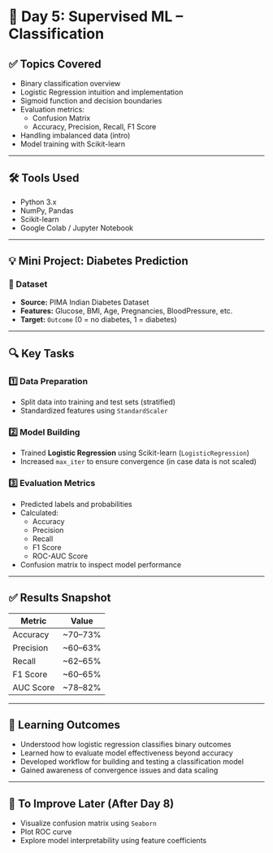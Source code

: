 # 📅 Day 5: Supervised ML – Classification

## ✅ Topics Covered
- Binary classification overview
- Logistic Regression intuition and implementation
- Sigmoid function and decision boundaries
- Evaluation metrics:
  - Confusion Matrix
  - Accuracy, Precision, Recall, F1 Score
- Handling imbalanced data (intro)
- Model training with Scikit-learn

---

## 🛠 Tools Used
- Python 3.x
- NumPy, Pandas
- Scikit-learn
- Google Colab / Jupyter Notebook

---

## 💡 Mini Project: Diabetes Prediction

### 📁 Dataset
- **Source:** PIMA Indian Diabetes Dataset
- **Features:** Glucose, BMI, Age, Pregnancies, BloodPressure, etc.
- **Target:** `Outcome` (0 = no diabetes, 1 = diabetes)

---

## 🔍 Key Tasks

### 1️⃣ Data Preparation
- Split data into training and test sets (stratified)
- Standardized features using `StandardScaler`

### 2️⃣ Model Building
- Trained **Logistic Regression** using Scikit-learn (`LogisticRegression`)
- Increased `max_iter` to ensure convergence (in case data is not scaled)

### 3️⃣ Evaluation Metrics
- Predicted labels and probabilities
- Calculated:
  - Accuracy
  - Precision
  - Recall
  - F1 Score
  - ROC-AUC Score
- Confusion matrix to inspect model performance

---

## ✅ Results Snapshot
| Metric     | Value   |
|------------|---------|
| Accuracy   | ~70–73% |
| Precision  | ~60–63% |
| Recall     | ~62–65% |
| F1 Score   | ~60–65% |
| AUC Score  | ~78–82% |

---

## 🔧 Learning Outcomes
- Understood how logistic regression classifies binary outcomes
- Learned how to evaluate model effectiveness beyond accuracy
- Developed workflow for building and testing a classification model
- Gained awareness of convergence issues and data scaling

---

## 🔄 To Improve Later (After Day 8)
- Visualize confusion matrix using `Seaborn`
- Plot ROC curve
- Explore model interpretability using feature coefficients
